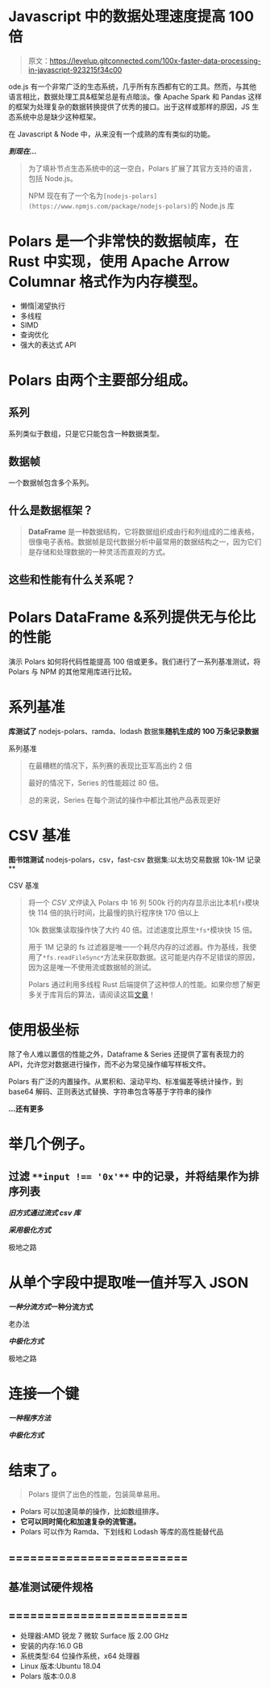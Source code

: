 # Javascript 中的数据处理速度提高 100 倍

> 原文：<https://levelup.gitconnected.com/100x-faster-data-processing-in-javascript-923215f34c00>

ode.js 有一个非常广泛的生态系统，几乎所有东西都有它的工具。然而，与其他语言相比，数据处理工具&框架总是有点暗淡。像 Apache Spark 和 Pandas 这样的框架为处理复杂的数据转换提供了优秀的接口。出于这样或那样的原因，JS 生态系统中总是缺少这种框架。

在 Javascript & Node 中，从来没有一个成熟的库有类似的功能。

***到现在…***

> 为了填补节点生态系统中的这一空白，Polars 扩展了其官方支持的语言，包括 Node.js。
> 
> NPM 现在有了一个名为`[nodejs-polars](https://www.npmjs.com/package/nodejs-polars)`的 Node.js 库

# Polars 是一个非常快的数据帧库，在 Rust 中实现，使用 Apache Arrow Columnar 格式作为内存模型。

*   懒惰|渴望执行
*   多线程
*   SIMD
*   查询优化
*   强大的表达式 API

# Polars 由两个主要部分组成。

## 系列

系列类似于数组，只是它只能包含一种数据类型。

## 数据帧

一个数据帧包含多个系列。

## **什么是数据框架？**

> **DataFrame** 是一种数据结构，它将数据组织成由行和列组成的二维表格，很像电子表格。数据帧是现代数据分析中最常用的数据结构之一，因为它们是存储和处理数据的一种灵活而直观的方式。

## 这些和性能有什么关系呢？

# Polars DataFrame &系列提供无与伦比的性能

演示 Polars 如何将代码性能提高 100 倍或更多。我们进行了一系列基准测试，将 Polars 与 NPM 的其他常用库进行比较。

# **系列基准**

**库测试了** nodejs-polars、ramda、lodash
数据集**随机生成的 100 万条记录数据**

系列基准

> 在最糟糕的情况下，系列赛的表现比亚军高出约 2 倍
> 
> 最好的情况下，Series 的性能超过 80 倍。
> 
> 总的来说，Series 在每个测试的操作中都比其他产品表现更好

# CSV 基准

**图书馆测试** nodejs-polars，csv，fast-csv
数据集:以太坊交易数据 10k-1M 记录**

CSV 基准

> 将一个 *CSV 文件*读入 Polars 中 16 列 500k 行的内存显示出比本机`fs`模块快 114 倍的执行时间，比最慢的执行程序快 170 倍以上
> 
> 10k 数据集读取操作快了大约 40 倍。过滤速度比原生`*fs*`模块快 15 倍。
> 
> 用于 1M 记录的 fs 过滤器是唯一一个耗尽内存的过滤器。作为基线，我使用了`*fs.readFileSync*`方法来获取数据。这可能是内存不足错误的原因，因为这是唯一不使用流或数据帧的测试。
> 
> Polars 通过利用多线程 Rust 后端提供了这种惊人的性能。如果你想了解更多关于库背后的算法，请阅读这篇[文章](https://www.ritchievink.com/blog/2021/02/28/i-wrote-one-of-the-fastest-dataframe-libraries/)！

# 使用极坐标

除了令人难以置信的性能之外，Dataframe & Series 还提供了富有表现力的 API，允许您对数据进行操作，而不必为常见操作编写样板文件。

Polars 有广泛的内置操作。从累积和、滚动平均、标准偏差等统计操作，到 base64 解码、正则表达式替换、字符串包含等基于字符串的操作

**…还有更多**

# 举几个例子。

## **过滤** `**input !== '0x'**` **中的记录，并将结果作为排序列表**

***旧方式通过流式 csv 库***

***采用极化方式***

极地之路

# **从单个字段中提取唯一值并写入 JSON**

***一种分流方式*一种分流方式**

老办法

***中极化方式***

极地之路

# 连接一个键

***一种程序方法***

***中极化方式***

# 结束了。

> Polars 提供了出色的性能，包装简单易用。

*   Polars 可以加速简单的操作，比如数组排序。
*   **它可以同时简化和加速复杂的流管道。**
*   Polars 可以作为 Ramda、下划线和 Lodash 等库的高性能替代品

## =========================

## **基准测试硬件规格**

## =========================

*   处理器:AMD 锐龙 7 微软 Surface 版 2.00 GHz
*   安装的内存:16.0 GB
*   系统类型:64 位操作系统，x64 处理器
*   Linux 版本:Ubuntu 18.04
*   Polars 版本:0.0.8